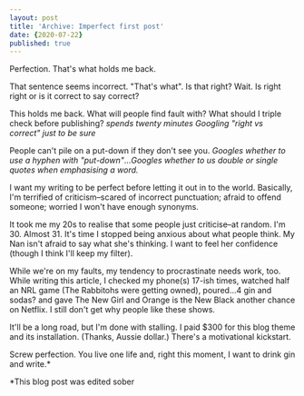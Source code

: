 ```yaml
---
layout: post
title: 'Archive: Imperfect first post'
date: {2020-07-22}
published: true
---
```


Perfection. That's what holds me back.

That sentence seems incorrect. "That's what". Is that right? Wait. Is right right or is it correct to say correct?

This holds me back. What will people find fault with? What should I triple check before publishing? *spends twenty minutes Googling "right vs correct" just to be sure*

People can't pile on a put-down if they don't see you. *Googles whether to use a hyphen with "put-down"*…*Googles whether to us double or single quotes when emphasising a word.*

I want my writing to be perfect before letting it out in to the world. Basically, I'm terrified of criticism–scared of incorrect punctuation; afraid to offend someone; worried I won't have enough synonyms.

It took me my 20s to realise that some people just criticise–at random. I'm 30. Almost 31. It's time I stopped being anxious about what people think. My Nan isn't afraid to say what she's thinking. I want to feel her confidence (though I think I'll keep my filter).

While we're on my faults, my tendency to procrastinate needs work, too. While writing this article, I checked my phone(s) 17-ish times, watched half an NRL game (The Rabbitohs were getting owned), poured...4 gin and sodas? and gave The New Girl and Orange is the New Black another chance on Netflix. I still don't get why people like these shows.

It'll be a long road, but I'm done with stalling. I paid $300 for this blog theme and its installation. (Thanks, Aussie dollar.) There's a motivational kickstart.

Screw perfection. You live one life and, right this moment, I want to drink gin and write.*

*This blog post was edited sober
